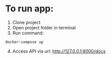 # To run app:
1. Clone project
2. Open project folder in terminal
3. Run command: 
```
docker-compose up
```
4. Access API via url: http://127.0.0.1:8000/docs
